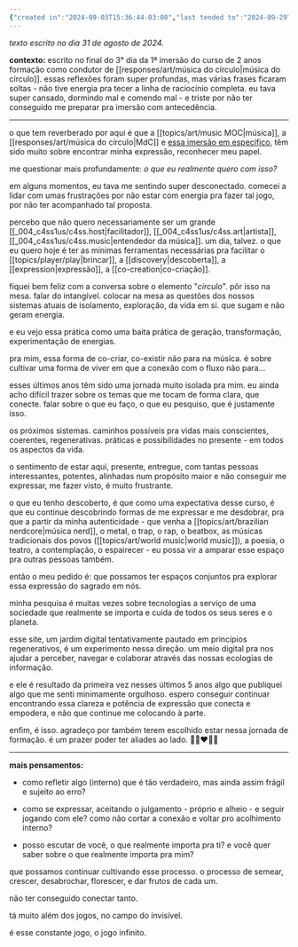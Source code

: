 ```yaml
---
{"created in":"2024-09-03T15:36:44-03:00","last tended to":"2024-09-29T14:26:33-03:00","tags":["essay","personal","music","alchemy","🌿"],"dg-publish":true,"notestage":["🌿"],"created":"2024-09-03T15:36:44.069-03:00","updated":"2025-06-10T18:18:24.289-03:00","permalink":"/010-notes-from-courses-events-and-chats/2024-08-reflections-on-the-1st-musica-do-circulo-leading-training-immersion/","dgPassFrontmatter":true}
---
```


*texto escrito no dia 31 de agosto de 2024.*

**contexto:** escrito no final do 3° dia da 1ª imersão do curso de 2 anos formação como condutor de [[responses/art/música do círculo\|música do círculo]]. essas reflexões foram super profundas, mas várias frases ficaram soltas - não tive energia pra tecer a linha de raciocínio completa. eu tava super cansado, dormindo mal e comendo mal - e triste por não ter conseguido me preparar pra imersão com antecedência.

---

o que tem reverberado por aqui é que a [[topics/art/music MOC\|música]], a [[responses/art/música do círculo\|MdC]] e [essa imersão em específico](https://www.musicadocirculo.com/formacao2024), têm sido muito sobre encontrar minha expressão, reconhecer meu papel.

me questionar mais profundamente: *o que eu realmente quero com isso?*

em alguns momentos, eu tava me sentindo super desconectado. comecei a lidar com umas frustrações por não estar com energia pra fazer tal jogo, por não ter acompanhado tal proposta.

percebo que não quero necessariamente ser um grande [[_004_c4ss1us/c4ss.host\|facilitador]], [[_004_c4ss1us/c4ss.art\|artista]], [[_004_c4ss1us/c4ss.music\|entendedor da música]]. um dia, talvez. o que eu quero hoje é ter as mínimas ferramentas necessárias pra facilitar o [[topics/player/play\|brincar]], a [[discovery\|descoberta]], a [[expression\|expressão]], a [[co-creation\|co-criação]].

fiquei bem feliz com a conversa sobre o elemento "*círculo*". pôr isso na mesa. falar do intangível. colocar na mesa as questões dos nossos sistemas atuais de isolamento, exploração, da vida em si. que sugam e não geram energia.

e eu vejo essa prática como uma baita prática de geração, transformação, experimentação de energias.

pra mim, essa forma de co-criar, co-existir não para na música. é sobre cultivar uma forma de viver em que a conexão com o fluxo não para...

esses últimos anos têm sido uma jornada muito isolada pra mim. eu ainda acho difícil trazer sobre os temas que me tocam de forma clara, que conecte. falar sobre o que eu faço, o que eu pesquiso, que é justamente isso. 

os próximos sistemas. caminhos possíveis pra vidas mais conscientes, coerentes, regenerativas. práticas e possibilidades no presente - em todos os aspectos da vida.

o sentimento de estar aqui, presente, entregue, com tantas pessoas interessantes, potentes, alinhadas num propósito maior e não conseguir me expressar, me fazer visto, é muito frustrante.

o que eu tenho descoberto, é que como uma expectativa desse curso, é que eu continue descobrindo formas de me expressar e me desdobrar, pra que a partir da minha autenticidade - que venha a [[topics/art/brazilian nerdcore\|música nerd]], o metal, o trap, o rap, o beatbox, as músicas tradicionais dos povos ([[topics/art/world music\|world music]]), a poesia, o teatro, a contemplação, o espairecer - eu possa vir a amparar esse espaço pra outras pessoas também.

então o meu pedido é: que possamos ter espaços conjuntos pra explorar essa expressão do sagrado em nós.

minha pesquisa é muitas vezes sobre tecnologias a serviço de uma sociedade que realmente se importa e cuida de todos os seus seres e o planeta.

esse site, um jardim digital tentativamente pautado em princípios regenerativos, é um experimento nessa direção. um meio digital pra nos ajudar a perceber, navegar e colaborar através das nossas ecologias de informação.

e ele é resultado da primeira vez nesses últimos 5 anos algo que publiquei algo que me senti minimamente orgulhoso. espero conseguir continuar encontrando essa clareza e potência de expressão que conecta e empodera, e não que continue me colocando à parte.

enfim, é isso. agradeço por também terem escolhido estar nessa jornada de formação. é um prazer poder ter aliades ao lado. 🙏🏼❤️✌🏻

---

**mais pensamentos:**

- como refletir algo (interno) que é tão verdadeiro, mas ainda assim frágil e sujeito ao erro?

- como se expressar, aceitando o julgamento - próprio e alheio - e seguir jogando com ele? como não cortar a conexão e voltar pro acolhimento interno?

- posso escutar de você, o que realmente importa pra ti? e você quer saber sobre o que realmente importa pra mim?

que possamos continuar cultivando esse processo. o processo de semear, crescer, desabrochar, florescer, e dar frutos de cada um.

não ter conseguido conectar tanto.

tá muito além dos jogos, no campo do invisível.

é esse constante jogo, o jogo infinito.